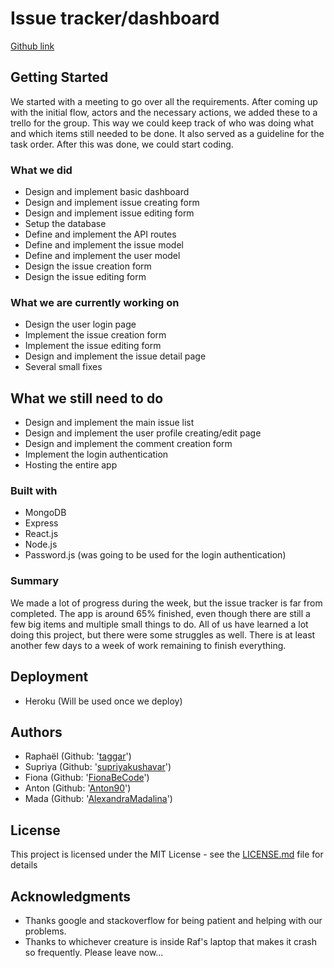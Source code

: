 # Issue tracker/dashboard

[Github link](https://github.com/Anton90/Fullstack-Challenge)

## Getting Started

We started with a meeting to go over all the requirements.
After coming up with the initial flow, actors and the necessary actions, we added these to a trello for the group. This way we could keep track of who was doing what and which items still needed to be done. It also served as a guideline for the task order. 
After this was done, we could start coding. 

### What we did

* Design and implement basic dashboard
* Design and implement issue creating form
* Design and implement issue editing form
* Setup the database
* Define and implement the API routes
* Define and implement the issue model
* Define and implement the user model
* Design the issue creation form
* Design the issue editing form

### What we are currently working on

* Design the user login page
* Implement the issue creation form
* Implement the issue editing form
* Design and implement the issue detail page
* Several small fixes

## What we still need to do

* Design and implement the main issue list
* Design and implement the user profile creating/edit page
* Design and implement the comment creation form 
* Implement the login authentication
* Hosting the entire app

### Built with

* MongoDB
* Express
* React.js
* Node.js
* Password.js (was going to be used for the login authentication)

### Summary

We made a lot of progress during the week, but the issue tracker is far from completed.
The app is around 65% finished, even though there are still a few big items and multiple small things to do.
All of us have learned a lot doing this project, but there were some struggles as well. 
There is at least another few days to a week of work remaining to finish everything. 

## Deployment

* Heroku (Will be used once we deploy)

## Authors

* Raphaël (Github: '[taggar](https://github.com/taggar)')
* Supriya (Github: '[supriyakushavar](https://github.com/supriyakushavar)')
* Fiona (Github: '[FionaBeCode](https://github.com/FionaBeCode)')
* Anton (Github: '[Anton90](https://github.com/Anton90)')
* Mada (Github: '[AlexandraMadalina](https://github.com/AlexandraMadalina)')

## License

This project is licensed under the MIT License - see the [LICENSE.md](LICENSE.md) file for details

## Acknowledgments

* Thanks google and stackoverflow for being patient and helping with our problems.
* Thanks to whichever creature is inside Raf's laptop that makes it crash so frequently.
Please leave now...

